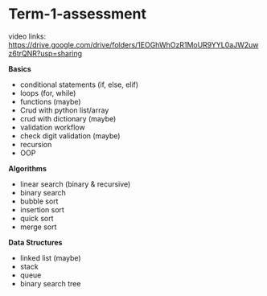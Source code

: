 # Term-1-assessment
video links: https://drive.google.com/drive/folders/1EOGhWhOzR1MoUR9YYL0aJW2uwz6trQNR?usp=sharing

**Basics**
- conditional statements (if, else, elif)
- loops (for, while)
- functions (maybe)
- Crud with python list/array
- crud with dictionary (maybe)
- validation workflow 
- check digit validation (maybe)
- recursion
- OOP

**Algorithms**
- linear search (binary & recursive)
- binary search
- bubble sort
- insertion sort
- quick sort
- merge sort

**Data Structures**
- linked list (maybe)
- stack
- queue
- binary search tree

